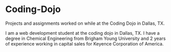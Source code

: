# Coding-Dojo
Projects and assignments worked on while at the Coding Dojo in Dallas, TX.

I am a web development student at the coding dojo in Dallas, TX. I have a degree in Chemical Engineering from Brigham Young University and 2 years of experience working in capital sales for Keyence Corporation of America.
